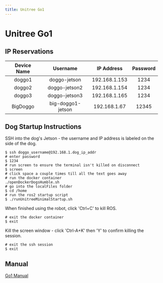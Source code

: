 ```yaml
---
title: Unitree Go1
---
```


# Unitree Go1

## IP Reservations

| **Device Name** |   **Username**    | **IP Address** | **Password** |
| :-------------: | :---------------: | :------------: | :----------: |
|     doggo1      |   doggo-jetson    | 192.168.1.153  |     1234     |
|     doggo2      |   doggo-jetson2   | 192.168.1.154  |     1234     |
|     doggo3      |   doggo-jetson3   | 192.168.1.165  |     1234     |
|    BigDoggo     | big-doggo1-jetson |  192.168.1.67  |    12345     |

## Dog Startup Instructions

SSH into the dog's Jetson - the username and IP address is labeled on the side of the dog.

```
$ ssh doggo_username@192.168.1.dog_ip_addr
# enter password
$ 1234
# run screen to ensure the terminal isn't killed on disconnect
$ screen
# click space a couple times till all the text goes away
# run the docker container
./openDockerDogsHumble.sh
# go into the localFiles folder
$ cd /home
# run the ros2 startup script
$ ./runUnitreeMinimalStartup.sh
```

When finished using the robot, click 'Ctrl+C' to kill ROS.

```
# exit the docker container
$ exit
```

Kill the screen window - click 'Ctrl-A+K' then 'Y' to confirm killing the session.

```
# exit the ssh session
$ exit
```

## Manual

[Go1 Manual](../../unitree/go1-manual.pdf)
